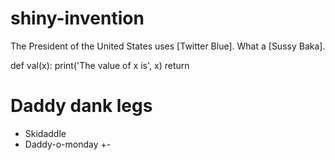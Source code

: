# shiny-invention

The President of the United States uses [Twitter Blue]. What a [Sussy Baka].

def val(x):
  print('The value of x is', x)
  return

# Daddy dank legs

+ Skidaddle
+ Daddy-o-monday
+-
